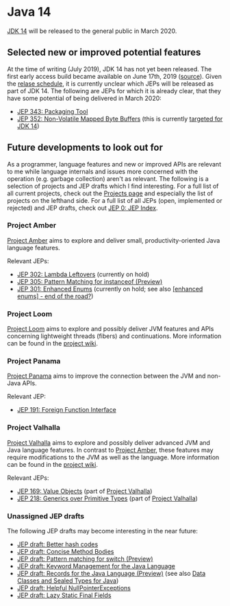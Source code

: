 # Java 14

[JDK 14](https://openjdk.java.net/projects/jdk/14/) will be released to the general public in March 2020.

## Selected new or improved potential features

At the time of writing (July 2019), JDK 14 has not yet been released.
The first early access build became available on June 17th, 2019 ([source](https://twitter.com/OpenJDK/status/1140535643484971008)).
Given the [relase schedule](https://openjdk.java.net/jeps/3), it is currently unclear which JEPs will be released as part of JDK 14.
The following are JEPs for which it is already clear, that they have some potential of being delivered in March 2020:

- [JEP 343: Packaging Tool](https://openjdk.java.net/jeps/343)
- [JEP 352: Non-Volatile Mapped Byte Buffers](https://openjdk.java.net/jeps/352) (this is currently [targeted for JDK 14](http://openjdk.java.net/projects/jdk/14/))

## Future developments to look out for

As a programmer, language features and new or improved APIs are relevant to me while language internals and issues more concerned with the operation (e.g. garbage collection) aren't as relevant.
The following is a selection of projects and JEP drafts which I find interesting.
For a full list of all current projects, check out the [Projects page](https://openjdk.java.net/projects/) and especially the list of projects on the lefthand side.
For a full list of all JEPs (open, implemented or rejected) and JEP drafts, check out [JEP 0: JEP Index](https://openjdk.java.net/jeps/0).

### Project Amber

[Project Amber](https://openjdk.java.net/projects/amber/) aims to explore and deliver small, productivity-oriented Java language features.

Relevant JEPs:

- [JEP 302: Lambda Leftovers](https://openjdk.java.net/jeps/302) (currently on hold)
- [JEP 305: Pattern Matching for instanceof (Preview)](https://openjdk.java.net/jeps/305)
- [JEP 301: Enhanced Enums](https://openjdk.java.net/jeps/301) (currently on hold; see also [[enhanced enums] - end of the road?](https://mail.openjdk.java.net/pipermail/amber-spec-experts/2017-May/000041.html))

### Project Loom

[Project Loom](https://openjdk.java.net/projects/loom/) aims to explore and possibly deliver JVM features and APIs concerning lightweight threads (fibers) and continuations.
More information can be found in the [project wiki](https://wiki.openjdk.java.net/display/loom/Main).

### Project Panama

[Project Panama](https://openjdk.java.net/projects/panama/) aims to improve the connection between the JVM and non-Java APIs.

Relevant JEP:

- [JEP 191: Foreign Function Interface](https://openjdk.java.net/jeps/191)

### Project Valhalla

[Project Valhalla](https://openjdk.java.net/projects/valhalla/) aims to explore and possibly deliver advanced JVM and Java language features.
In contrast to [Project Amber](#project-amber), these features may require modifications to the JVM as well as the language.
More information can be found in the [project wiki](https://wiki.openjdk.java.net/display/valhalla/Main).

Relevant JEPs:

- [JEP 169: Value Objects](https://openjdk.java.net/jeps/169) (part of [Project Valhalla](https://openjdk.java.net/projects/valhalla/))
- [JEP 218: Generics over Primitive Types](https://openjdk.java.net/jeps/218) (part of [Project Valhalla](https://openjdk.java.net/projects/valhalla/))

### Unassigned JEP drafts

The following JEP drafts may become interesting in the near future:

- [JEP draft: Better hash codes](https://openjdk.java.net/jeps/8201462)
- [JEP draft: Concise Method Bodies](https://openjdk.java.net/jeps/8209434)
- [JEP draft: Pattern matching for switch (Preview)](https://openjdk.java.net/jeps/8213076)
- [JEP draft: Keyword Management for the Java Language](https://openjdk.java.net/jeps/8223002)
- [JEP draft: Records for the Java Language (Preview)](https://openjdk.java.net/jeps/8222777) (see also [Data Classes and Sealed Types for Java](https://cr.openjdk.java.net/~briangoetz/amber/datum.html))
- [JEP draft: Helpful NullPointerExceptions](https://openjdk.java.net/jeps/8220715)
- [JEP draft: Lazy Static Final Fields](https://openjdk.java.net/jeps/8209964)
